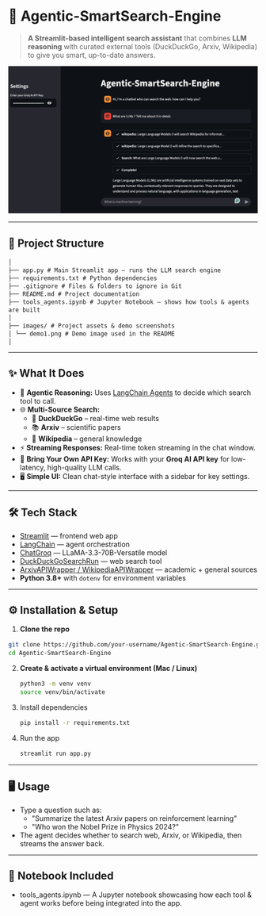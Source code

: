 # 🚀 Agentic-SmartSearch-Engine

> **A Streamlit-based intelligent search assistant** that combines **LLM reasoning** with curated external tools (DuckDuckGo, Arxiv, Wikipedia) to give you smart, up-to-date answers.



![Demo](images/demo1.png)

---

## 📂 Project Structure

```
│
├── app.py # Main Streamlit app – runs the LLM search engine
├── requirements.txt # Python dependencies
├── .gitignore # Files & folders to ignore in Git
├── README.md # Project documentation
├── tools_agents.ipynb # Jupyter Notebook – shows how tools & agents are built
│
├── images/ # Project assets & demo screenshots
│ └── demo1.png # Demo image used in the README
│
```

---

## ✨ What It Does

- 🧠 **Agentic Reasoning:** Uses [LangChain Agents](https://docs.langchain.com/) to decide which search tool to call.
- 🌐 **Multi-Source Search:**  
  - 🔎 **DuckDuckGo** – real-time web results  
  - 📚 **Arxiv** – scientific papers  
  - 📖 **Wikipedia** – general knowledge
- ⚡ **Streaming Responses:** Real-time token streaming in the chat window.
- 🔑 **Bring Your Own API Key:** Works with your **Groq AI API key** for low-latency, high-quality LLM calls.
- 🖥️ **Simple UI:** Clean chat-style interface with a sidebar for key settings.

---

## 🛠️ Tech Stack

- [Streamlit](https://streamlit.io/) — frontend web app
- [LangChain](https://www.langchain.com/) — agent orchestration
- [ChatGroq](https://groq.com/) — LLaMA-3.3-70B-Versatile model
- [DuckDuckGoSearchRun](https://python.langchain.com/docs/modules/tools/) — web search tool
- [ArxivAPIWrapper / WikipediaAPIWrapper](https://python.langchain.com/docs/modules/tools/) — academic + general sources
- **Python 3.8+** with `dotenv` for environment variables

---

## ⚙️ Installation & Setup

1. **Clone the repo**
```bash
git clone https://github.com/your-username/Agentic-SmartSearch-Engine.git
cd Agentic-SmartSearch-Engine
```

2. **Create & activate a virtual environment (Mac / Linux)**
   ```bash
   python3 -m venv venv
   source venv/bin/activate
   ```

3. Install dependencies
   ```bash
   pip install -r requirements.txt
   ```
4. Run the app
   ```bash
   streamlit run app.py
   ```

---

## 🖥️ Usage

- Type a question such as:
  - "Summarize the latest Arxiv papers on reinforcement learning"
  - "Who won the Nobel Prize in Physics 2024?"
- The agent decides whether to search web, Arxiv, or Wikipedia, then streams the answer back.

---

## 📓 Notebook Included

- tools_agents.ipynb — A Jupyter notebook showcasing how each tool & agent works before being integrated into the app.
